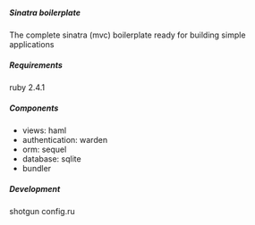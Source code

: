 
##### Sinatra boilerplate

The complete sinatra (mvc) boilerplate ready for building simple applications

##### Requirements

ruby 2.4.1

##### Components

- views: haml
- authentication: warden
- orm: sequel
- database: sqlite
- bundler

##### Development

shotgun config.ru
